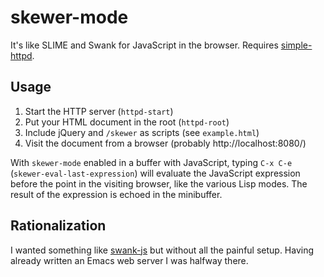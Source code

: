 # skewer-mode

It's like SLIME and Swank for JavaScript in the browser. Requires
[simple-httpd][simple-httpd].

## Usage

 1. Start the HTTP server (`httpd-start`)
 2. Put your HTML document in the root (`httpd-root`)
 3. Include jQuery and `/skewer` as scripts (see `example.html`)
 4. Visit the document from a browser (probably http://localhost:8080/)

With `skewer-mode` enabled in a buffer with JavaScript, typing `C-x
C-e` (`skewer-eval-last-expression`) will evaluate the JavaScript
expression before the point in the visiting browser, like the various
Lisp modes. The result of the expression is echoed in the minibuffer.

## Rationalization

I wanted something like [swank-js][swank-js] but without all the
painful setup. Having already written an Emacs web server I was
halfway there.

[simple-httpd]: https://github.com/skeeto/emacs-http-server
[swank-js]: https://github.com/swank-js/swank-js
